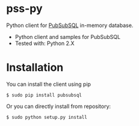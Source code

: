 pss-py
======

Python client for [PubSubSQL](http://pubsubsql.com/) in-memory database.

* Python client and samples for PubSubSQL
* Tested with: Python 2.X

Installation
============

You can install the client using pip
```shell
$ sudo pip install pubsubsql
```

Or you can directly install from repository:
```shell
$ sudo python setup.py install
```
